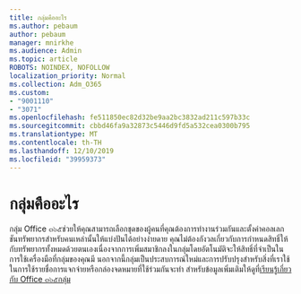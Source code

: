 ```yaml
---
title: กลุ่มคืออะไร
ms.author: pebaum
author: pebaum
manager: mnirkhe
ms.audience: Admin
ms.topic: article
ROBOTS: NOINDEX, NOFOLLOW
localization_priority: Normal
ms.collection: Adm_O365
ms.custom:
- "9001110"
- "3071"
ms.openlocfilehash: fe511850ec82d32be9aa2bc3832ad211c597b33c
ms.sourcegitcommit: cbbd46fa9a32873c5446d9fd5a532cea0300b795
ms.translationtype: MT
ms.contentlocale: th-TH
ms.lasthandoff: 12/10/2019
ms.locfileid: "39959373"
---
```

# <a name="what-are-groups"></a>กลุ่มคืออะไร

กลุ่ม Office ๓๖๕ช่วยให้คุณสามารถเลือกชุดของผู้คนที่คุณต้องการทำงานร่วมกันและตั้งค่าคอลเลกชันทรัพยากรสำหรับคนเหล่านั้นให้แบ่งปันได้อย่างง่ายดาย คุณไม่ต้องกังวลเกี่ยวกับการกำหนดสิทธิ์ให้กับทรัพยากรทั้งหมดด้วยตนเองเนื่องจากการเพิ่มสมาชิกลงในกลุ่มโดยอัตโนมัติจะให้สิทธิ์ที่จำเป็นในการใช้เครื่องมือที่กลุ่มของคุณมี นอกจากนี้กลุ่มเป็นประสบการณ์ใหม่และการปรับปรุงสำหรับสิ่งที่เราใช้ในการใช้รายชื่อการแจกจ่ายหรือกล่องจดหมายที่ใช้ร่วมกันจะทำ  สำหรับข้อมูลเพิ่มเติมให้ดูที่[เรียนรู้เกี่ยวกับ Office ๓๖๕กลุ่ม](https://support.office.com/article/b565caa1-5c40-40ef-9915-60fdb2d97fa2) 